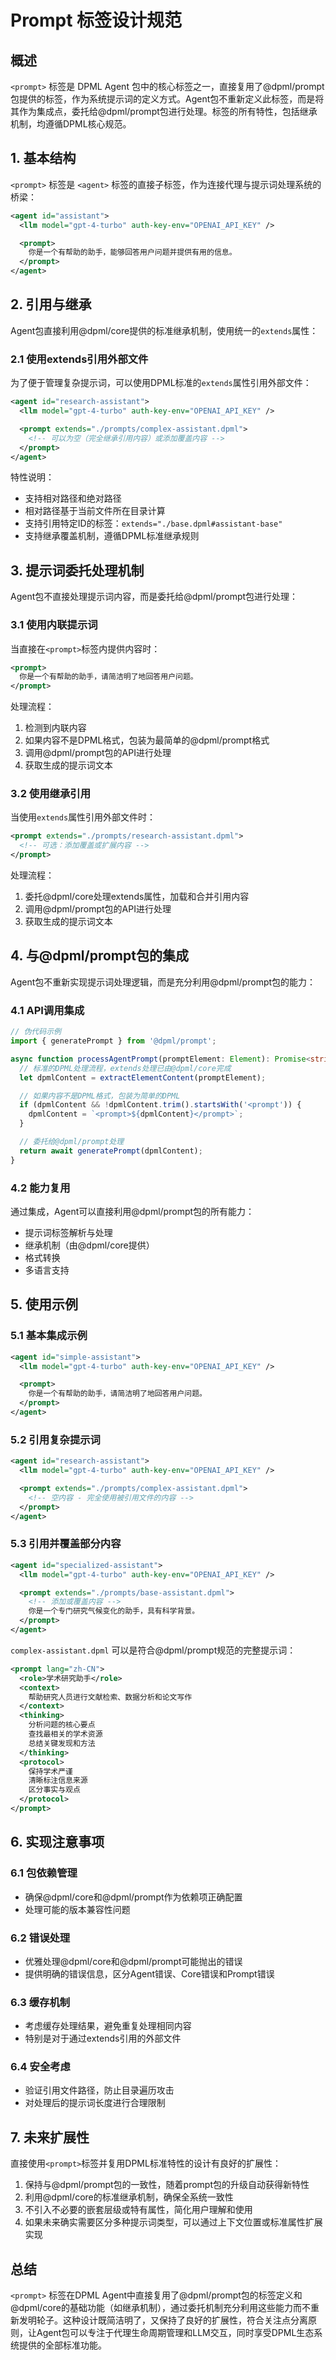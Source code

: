 # Prompt 标签设计规范

## 概述

`<prompt>` 标签是 DPML Agent 包中的核心标签之一，直接复用了@dpml/prompt包提供的标签，作为系统提示词的定义方式。Agent包不重新定义此标签，而是将其作为集成点，委托给@dpml/prompt包进行处理。标签的所有特性，包括继承机制，均遵循DPML核心规范。

## 1. 基本结构

`<prompt>` 标签是 `<agent>` 标签的直接子标签，作为连接代理与提示词处理系统的桥梁：

```xml
<agent id="assistant">
  <llm model="gpt-4-turbo" auth-key-env="OPENAI_API_KEY" />

  <prompt>
    你是一个有帮助的助手，能够回答用户问题并提供有用的信息。
  </prompt>
</agent>
```

## 2. 引用与继承

Agent包直接利用@dpml/core提供的标准继承机制，使用统一的`extends`属性：

### 2.1 使用extends引用外部文件

为了便于管理复杂提示词，可以使用DPML标准的`extends`属性引用外部文件：

```xml
<agent id="research-assistant">
  <llm model="gpt-4-turbo" auth-key-env="OPENAI_API_KEY" />

  <prompt extends="./prompts/complex-assistant.dpml">
    <!-- 可以为空（完全继承引用内容）或添加覆盖内容 -->
  </prompt>
</agent>
```

特性说明：

- 支持相对路径和绝对路径
- 相对路径基于当前文件所在目录计算
- 支持引用特定ID的标签：`extends="./base.dpml#assistant-base"`
- 支持继承覆盖机制，遵循DPML标准继承规则

## 3. 提示词委托处理机制

Agent包不直接处理提示词内容，而是委托给@dpml/prompt包进行处理：

### 3.1 使用内联提示词

当直接在`<prompt>`标签内提供内容时：

```xml
<prompt>
  你是一个有帮助的助手，请简洁明了地回答用户问题。
</prompt>
```

处理流程：

1. 检测到内联内容
2. 如果内容不是DPML格式，包装为最简单的@dpml/prompt格式
3. 调用@dpml/prompt包的API进行处理
4. 获取生成的提示词文本

### 3.2 使用继承引用

当使用`extends`属性引用外部文件时：

```xml
<prompt extends="./prompts/research-assistant.dpml">
  <!-- 可选：添加覆盖或扩展内容 -->
</prompt>
```

处理流程：

1. 委托@dpml/core处理extends属性，加载和合并引用内容
2. 调用@dpml/prompt包的API进行处理
3. 获取生成的提示词文本

## 4. 与@dpml/prompt包的集成

Agent包不重新实现提示词处理逻辑，而是充分利用@dpml/prompt包的能力：

### 4.1 API调用集成

```typescript
// 伪代码示例
import { generatePrompt } from '@dpml/prompt';

async function processAgentPrompt(promptElement: Element): Promise<string> {
  // 标准的DPML处理流程，extends处理已由@dpml/core完成
  let dpmlContent = extractElementContent(promptElement);

  // 如果内容不是DPML格式，包装为简单的DPML
  if (dpmlContent && !dpmlContent.trim().startsWith('<prompt')) {
    dpmlContent = `<prompt>${dpmlContent}</prompt>`;
  }

  // 委托给@dpml/prompt处理
  return await generatePrompt(dpmlContent);
}
```

### 4.2 能力复用

通过集成，Agent可以直接利用@dpml/prompt包的所有能力：

- 提示词标签解析与处理
- 继承机制（由@dpml/core提供）
- 格式转换
- 多语言支持

## 5. 使用示例

### 5.1 基本集成示例

```xml
<agent id="simple-assistant">
  <llm model="gpt-4-turbo" auth-key-env="OPENAI_API_KEY" />

  <prompt>
    你是一个有帮助的助手，请简洁明了地回答用户问题。
  </prompt>
</agent>
```

### 5.2 引用复杂提示词

```xml
<agent id="research-assistant">
  <llm model="gpt-4-turbo" auth-key-env="OPENAI_API_KEY" />

  <prompt extends="./prompts/complex-assistant.dpml">
    <!-- 空内容 - 完全使用被引用文件的内容 -->
  </prompt>
</agent>
```

### 5.3 引用并覆盖部分内容

```xml
<agent id="specialized-assistant">
  <llm model="gpt-4-turbo" auth-key-env="OPENAI_API_KEY" />

  <prompt extends="./prompts/base-assistant.dpml">
    <!-- 添加或覆盖内容 -->
    你是一个专门研究气候变化的助手，具有科学背景。
  </prompt>
</agent>
```

`complex-assistant.dpml` 可以是符合@dpml/prompt规范的完整提示词：

```xml
<prompt lang="zh-CN">
  <role>学术研究助手</role>
  <context>
    帮助研究人员进行文献检索、数据分析和论文写作
  </context>
  <thinking>
    分析问题的核心要点
    查找最相关的学术资源
    总结关键发现和方法
  </thinking>
  <protocol>
    保持学术严谨
    清晰标注信息来源
    区分事实与观点
  </protocol>
</prompt>
```

## 6. 实现注意事项

### 6.1 包依赖管理

- 确保@dpml/core和@dpml/prompt作为依赖项正确配置
- 处理可能的版本兼容性问题

### 6.2 错误处理

- 优雅处理@dpml/core和@dpml/prompt可能抛出的错误
- 提供明确的错误信息，区分Agent错误、Core错误和Prompt错误

### 6.3 缓存机制

- 考虑缓存处理结果，避免重复处理相同内容
- 特别是对于通过extends引用的外部文件

### 6.4 安全考虑

- 验证引用文件路径，防止目录遍历攻击
- 对处理后的提示词长度进行合理限制

## 7. 未来扩展性

直接使用`<prompt>`标签并复用DPML标准特性的设计有良好的扩展性：

1. 保持与@dpml/prompt包的一致性，随着prompt包的升级自动获得新特性
2. 利用@dpml/core的标准继承机制，确保全系统一致性
3. 不引入不必要的嵌套层级或特有属性，简化用户理解和使用
4. 如果未来确实需要区分多种提示词类型，可以通过上下文位置或标准属性扩展实现

## 总结

`<prompt>` 标签在DPML Agent中直接复用了@dpml/prompt包的标签定义和@dpml/core的基础功能（如继承机制），通过委托机制充分利用这些能力而不重新发明轮子。这种设计既简洁明了，又保持了良好的扩展性，符合关注点分离原则，让Agent包可以专注于代理生命周期管理和LLM交互，同时享受DPML生态系统提供的全部标准功能。
